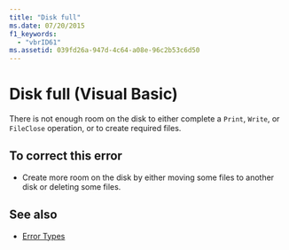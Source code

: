 ```yaml
---
title: "Disk full"
ms.date: 07/20/2015
f1_keywords: 
  - "vbrID61"
ms.assetid: 039fd26a-947d-4c64-a08e-96c2b53c6d50
---
```

# Disk full (Visual Basic)
There is not enough room on the disk to either complete a `Print`, `Write`, or `FileClose` operation, or to create required files.  
  
## To correct this error  
  
- Create more room on the disk by either moving some files to another disk or deleting some files.  
  
## See also

- [Error Types](../programming-guide/language-features/error-types.md)
